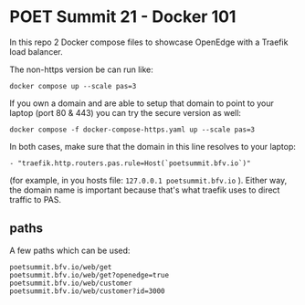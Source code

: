 # POET Summit 21 - Docker 101

In this repo 2 Docker compose files to showcase OpenEdge with a Traefik load balancer.

The non-https version be can run like:

```
docker compose up --scale pas=3
```

If you own a domain and are able to setup that domain to point to your laptop (port 80 & 443) you can try the secure version as well:

```
docker compose -f docker-compose-https.yaml up --scale pas=3
``` 

In both cases, make sure that the domain in this line resolves to your laptop:


```
- "traefik.http.routers.pas.rule=Host(`poetsummit.bfv.io`)"
```

(for example, in you hosts file: `127.0.0.1 poetsummit.bfv.io` ). Either way, the domain name is important because that's what traefik uses to direct traffic to PAS.

## paths

A few paths which can be used:
```
poetsummit.bfv.io/web/get
poetsummit.bfv.io/web/get?openedge=true
poetsummit.bfv.io/web/customer
poetsummit.bfv.io/web/customer?id=3000
```

